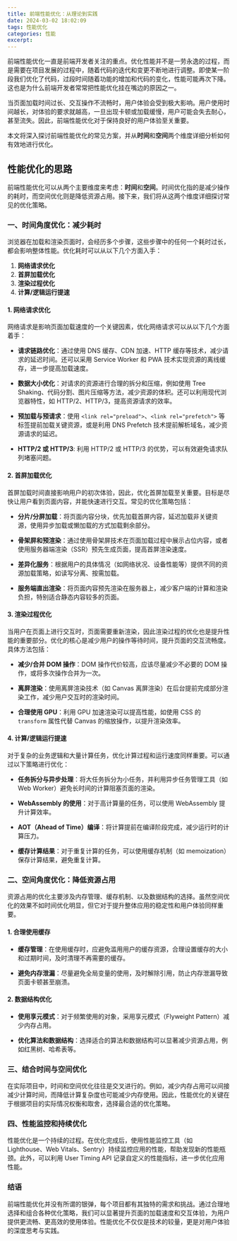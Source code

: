 ```yaml
---
title: 前端性能优化：从理论到实践
date: 2024-03-02 18:02:09
tags: 性能优化
categories: 性能
excerpt:
---
```


前端性能优化一直是前端开发者关注的重点。优化性能并不是一劳永逸的过程，而是需要在项目发展的过程中，随着代码的迭代和变更不断地进行调整。即使某一阶段我们优化了代码，过段时间随着功能的增加和代码的变化，性能可能再次下降。这也是为什么前端开发者常常把性能优化挂在嘴边的原因之一。

当页面加载时间过长、交互操作不流畅时，用户体验会受到极大影响。用户使用时间越长，对体验的要求就越高，一旦出现卡顿或加载缓慢，用户可能会失去耐心，甚至流失。因此，前端性能优化对于保持良好的用户体验至关重要。

本文将深入探讨前端性能优化的常见方案，并从**时间**和**空间**两个维度详细分析如何有效地进行优化。

## 性能优化的思路

前端性能优化可以从两个主要维度来考虑：**时间**和**空间**。时间优化指的是减少操作的耗时，而空间优化则是降低资源占用。接下来，我们将从这两个维度详细探讨常见的优化策略。

### 一、时间角度优化：减少耗时

浏览器在加载和渲染页面时，会经历多个步骤，这些步骤中的任何一个耗时过长，都会影响整体性能。优化耗时可以从以下几个方面入手：

1. **网络请求优化**
2. **首屏加载优化**
3. **渲染过程优化**
4. **计算/逻辑运行提速**

#### 1. 网络请求优化

网络请求是影响页面加载速度的一个关键因素，优化网络请求可以从以下几个方面着手：

- **请求链路优化**：通过使用 DNS 缓存、CDN 加速、HTTP 缓存等技术，减少请求的延迟时间。还可以采用 Service Worker 和 PWA 技术实现资源的离线缓存，进一步提高加载速度。
- **数据大小优化**：对请求的资源进行合理的拆分和压缩，例如使用 Tree Shaking、代码分割、图片压缩等方法，减少资源的体积。还可以利用现代浏览器特性，如 HTTP/2、HTTP/3，提高资源请求的效率。

- **预加载与预请求**：使用 `<link rel="preload">`、`<link rel="prefetch">` 等标签提前加载关键资源，或是利用 DNS Prefetch 技术提前解析域名，减少资源请求的延迟。

- **HTTP/2 或 HTTP/3**: 利用 HTTP/2 或 HTTP/3 的优势，可以有效避免请求队列堵塞问题。

#### 2. 首屏加载优化

首屏加载时间直接影响用户的初次体验，因此，优化首屏加载至关重要。目标是尽快让用户看到页面内容，并能快速进行交互。常见的优化策略包括：

- **分片/分屏加载**：将页面内容分块，优先加载首屏内容，延迟加载非关键资源，使用异步加载或懒加载的方式加载剩余部分。
- **骨架屏和预渲染**：通过使用骨架屏技术在页面加载过程中展示占位内容，或者使用服务器端渲染（SSR）预先生成页面，提高首屏渲染速度。

- **差异化服务**：根据用户的具体情况（如网络状况、设备性能等）提供不同的资源加载策略，如读写分离、按需加载。

- **服务端直出渲染**：将页面内容预先渲染在服务器上，减少客户端的计算和渲染负担，特别适合静态内容较多的页面。

#### 3. 渲染过程优化

当用户在页面上进行交互时，页面需要重新渲染，因此渲染过程的优化也是提升性能的重要部分。优化的核心是减少用户的操作等待时间，提升页面的交互流畅度。具体方法包括：

- **减少/合并 DOM 操作**：DOM 操作代价较高，应该尽量减少不必要的 DOM 操作，或将多次操作合并为一次。

- **离屏渲染**：使用离屏渲染技术（如 Canvas 离屏渲染）在后台提前完成部分渲染工作，减少用户交互时的渲染时间。

- **合理使用 GPU**：利用 GPU 加速渲染可以提高性能，如使用 CSS 的 `transform` 属性代替 Canvas 的缩放操作，以提升渲染效率。

#### 4. 计算/逻辑运行提速

对于复杂的业务逻辑和大量计算任务，优化计算过程和运行速度同样重要。可以通过以下策略进行优化：

- **任务拆分与异步处理**：将大任务拆分为小任务，并利用异步任务管理工具（如 Web Worker）避免长时间的计算阻塞页面的渲染。

- **WebAssembly 的使用**：对于高计算量的任务，可以使用 WebAssembly 提升计算效率。

- **AOT（Ahead of Time）编译**：将计算提前在编译阶段完成，减少运行时的计算压力。

- **缓存计算结果**：对于重复计算的任务，可以使用缓存机制（如 memoization）保存计算结果，避免重复计算。

### 二、空间角度优化：降低资源占用

资源占用的优化主要涉及内存管理、缓存机制、以及数据结构的选择。虽然空间优化的效果不如时间优化明显，但它对于提升整体应用的稳定性和用户体验同样重要。

#### 1. 合理使用缓存

- **缓存管理**：在使用缓存时，应避免滥用用户的缓存资源，合理设置缓存的大小和过期时间，及时清理不再需要的缓存。

- **避免内存泄漏**：尽量避免全局变量的使用，及时解除引用，防止内存泄漏导致页面卡顿甚至崩溃。

#### 2. 数据结构优化

- **使用享元模式**：对于频繁使用的对象，采用享元模式（Flyweight Pattern）减少内存占用。

- **优化算法和数据结构**：选择适合的算法和数据结构可以显著减少资源占用，例如红黑树、哈希表等。

### 三、结合时间与空间优化

在实际项目中，时间和空间优化往往是交叉进行的。例如，减少内存占用可以间接减少计算时间，而降低计算复杂度也可能减少内存使用。因此，性能优化的关键在于根据项目的实际情况权衡和取舍，选择最合适的优化策略。

### 四、性能监控和持续优化

性能优化是一个持续的过程。在优化完成后，使用性能监控工具（如 Lighthouse、Web Vitals、Sentry）持续监控应用的性能，帮助发现新的性能瓶颈。此外，可以利用 User Timing API 记录自定义的性能指标，进一步优化应用性能。

### 结语

前端性能优化并没有所谓的银弹，每个项目都有其独特的需求和挑战。通过合理地选择和组合各种优化策略，我们可以显著提升页面的加载速度和交互体验，为用户提供更流畅、更高效的使用体验。性能优化不仅仅是技术的较量，更是对用户体验的深度思考与实践。
